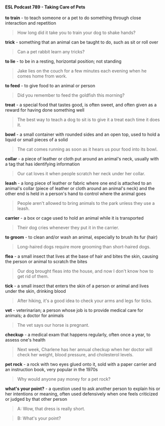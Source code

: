 #### ESL Podcast 789 - Taking Care of Pets

**to train** - to teach someone or a pet to do something through close interaction
and repetition

> How long did it take you to train your dog to shake hands?

**trick** - something that an animal can be taught to do, such as sit or roll over

> Can a pet rabbit learn any tricks?

**to lie** - to be in a resting, horizontal position; not standing

> Jake lies on the couch for a few minutes each evening when he comes home
from work.

**to feed** - to give food to an animal or person

> Did you remember to feed the goldfish this morning?

**treat** - a special food that tastes good, is often sweet, and often given as a
reward for having done something well

> The best way to teach a dog to sit is to give it a treat each time it does it.

**bowl** - a small container with rounded sides and an open top, used to hold a
liquid or small pieces of a solid

> The cat comes running as soon as it hears us pour food into its bowl.

**collar** - a piece of leather or cloth put around an animal's neck, usually with a
tag that has identifying information

> Our cat loves it when people scratch her neck under her collar.

**leash** - a long piece of leather or fabric where one end is attached to an animal's
collar (piece of leather or cloth around an animal's neck) and the other end is
held in a person's hand to control where the animal goes

> People aren't allowed to bring animals to the park unless they use a leash.

**carrier** - a box or cage used to hold an animal while it is transported

> Their dog cries whenever they put it in the carrier.

**to groom** - to clean and/or wash an animal, especially to brush its fur (hair)

> Long-haired dogs require more grooming than short-haired dogs.

**flea** - a small insect that lives at the base of hair and bites the skin, causing the
person or animal to scratch the bites

> Our dog brought fleas into the house, and now I don't know how to get rid of
them.

**tick** - a small insect that enters the skin of a person or animal and lives under
the skin, drinking blood

> After hiking, it's a good idea to check your arms and legs for ticks.

**vet** - veterinarian; a person whose job is to provide medical care for animals; a
doctor for animals

> The vet says our horse is pregnant.

**checkup** - a medical exam that happens regularly, often once a year, to assess
one's health

> Next week, Charlene has her annual checkup when her doctor will check her
weight, blood pressure, and cholesterol levels.

**pet rock** - a rock with two eyes glued onto it, sold with a paper carrier and an
instruction book, very popular in the 1970s

> Why would anyone pay money for a pet rock?

**what's your point?** - a question used to ask another person to explain his or
her intentions or meaning, often used defensively when one feels criticized or
judged by that other person

> A: Wow, that dress is really short.

> B: What's your point?

